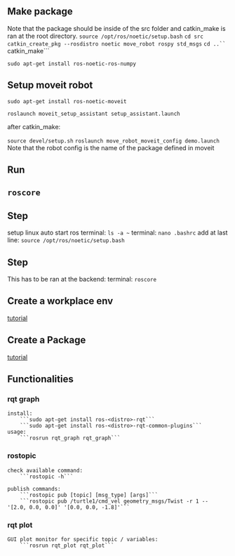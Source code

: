 ## Make package
Note that the package should be inside of the src folder and catkin_make is ran at the root directory.
```source /opt/ros/noetic/setup.bash```
```cd src```
```catkin_create_pkg --rosdistro noetic move_robot rospy std_msgs```
```cd ..``
```catkin_make```

```sudo apt-get install ros-noetic-ros-numpy```


## Setup moveit robot
```sudo apt-get install ros-noetic-moveit```

```roslaunch moveit_setup_assistant setup_assistant.launch```

after catkin_make:

```source devel/setup.sh```
```roslaunch move_robot_moveit_config demo.launch``` Note that the robot config is the name of the package defined in moveit

## Run
```roscore```
-------------------------------------------------------------------------------------
## Step
setup linux auto start ros 
    terminal: ```ls -a ~```
    terminal: ```nano .bashrc```
    add at last line: ```source /opt/ros/noetic/setup.bash```

## Step
This has to be ran at the backend:
    terminal: ```roscore```

## Create a workplace env
[tutorial](http://wiki.ros.org/catkin/Tutorials/create_a_workspace)

## Create a Package
[tutorial](http://wiki.ros.org/ROS/Tutorials/CreatingPackage)

## Functionalities
### rqt graph
    install:
        ```sudo apt-get install ros-<distro>-rqt```
        ```sudo apt-get install ros-<distro>-rqt-common-plugins```
    usage:
        ```rosrun rqt_graph rqt_graph```


### rostopic
    check available command:
        ```rostopic -h```
    
    publish commands:
        ```rostopic pub [topic] [msg_type] [args]```
        ```rostopic pub /turtle1/cmd_vel geometry_msgs/Twist -r 1 -- '[2.0, 0.0, 0.0]' '[0.0, 0.0, -1.8]'```

### rqt plot
    GUI plot monitor for specific topic / variables:
        ```rosrun rqt_plot rqt_plot```
